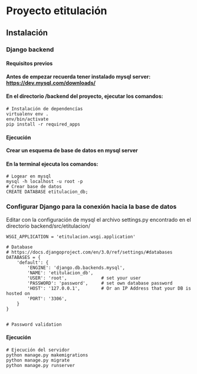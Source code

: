 # Proyecto etitulación

## Instalación
### Django backend
#### Requisitos previos
**Antes de empezar recuerda tener instalado mysql server: https://dev.mysql.com/downloads/**
#### En el directorio /backend del proyecto, ejecutar los comandos:
```
# Instalación de dependencías
virtualenv env .
env/bin/activate
pip install -r required_apps
```
#### Ejecución
**Crear un esquema de base de datos en mysql server**
#### En la terminal ejecuta los comandos:
```
# Logear en mysql
mysql -h localhost -u root -p
# Crear base de datos
CREATE DATABASE etitulacion_db;
```
### Configurar Django para la conexión hacia la base de datos
Editar con la configuración de mysql el archivo settings.py encontrado en el directorio backend/src/etitulacion/
```
WSGI_APPLICATION = 'etitulacion.wsgi.application'

# Database
# https://docs.djangoproject.com/en/3.0/ref/settings/#databases
DATABASES = {
    'default': {
        'ENGINE': 'django.db.backends.mysql',
        'NAME': 'etitulacion_db',
        'USER': 'root',             # set your user
        'PASSWORD': 'password',     # set own database password
        'HOST': '127.0.0.1',        # Or an IP Address that your DB is hosted on
        'PORT': '3306',
    }
}


# Password validation
```

#### Ejecución
```
# Ejecución del servidor
python manage.py makemigrations
python manage.py migrate
python manage.py runserver
```

